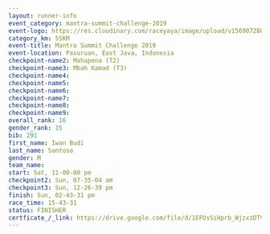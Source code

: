```yaml
---
layout: runner-info 
event_category: mantra-summit-challenge-2019 
event-logo: https://res.cloudinary.com/raceyaya/image/upload/v1569072809/logo/mantra-image_segrbx.jpg
category_km: 55KM 
event-title: Mantra Summit Challenge 2019 
event-location: Pasuruan, East Java, Indonesia 
checkpoint-name2: Mahapena (T2) 
checkpoint-name3: Mbah Kamad (T3) 
checkpoint-name4: 
checkpoint-name5: 
checkpoint-name6: 
checkpoint-name7: 
checkpoint-name8: 
checkpoint-name9: 
overall_rank: 16
gender_rank: 15
bib: 291
first_name: Iwan Budi
last_name: Santoso
gender: M
team_name: 
start: Sat, 11-00-00 pm
checkpoint2: Sun, 07-35-04 am
checkpoint3: Sun, 12-26-39 pm
finish: Sun, 02-43-31 pm
race_time: 15-43-31
status: FINISHER
certficate_/_link: https://drive.google.com/file/d/1EFUsSiHprb_WjzxzDTVPKmBFzaj_uyXv/view?usp=sharing
---
```

